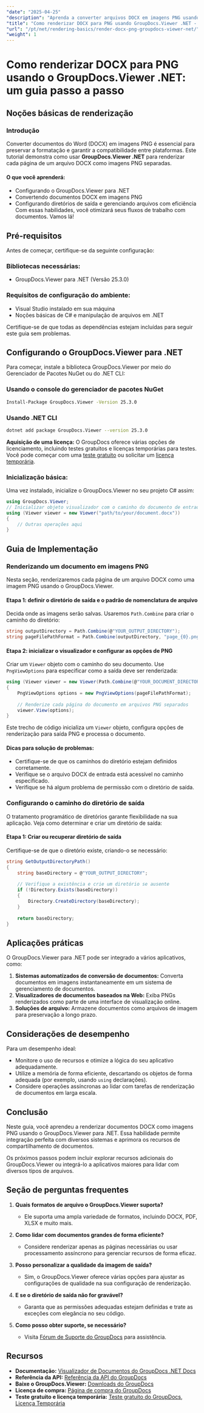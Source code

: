 ```yaml
---
"date": "2025-04-25"
"description": "Aprenda a converter arquivos DOCX em imagens PNG usando o GroupDocs.Viewer para .NET. Este guia aborda configuração, implementação e aplicações práticas."
"title": "Como renderizar DOCX para PNG usando GroupDocs.Viewer .NET - Um guia passo a passo"
"url": "/pt/net/rendering-basics/render-docx-png-groupdocs-viewer-net/"
"weight": 1
---
```


# Como renderizar DOCX para PNG usando o GroupDocs.Viewer .NET: um guia passo a passo
## Noções básicas de renderização
### Introdução
Converter documentos do Word (DOCX) em imagens PNG é essencial para preservar a formatação e garantir a compatibilidade entre plataformas. Este tutorial demonstra como usar **GroupDocs.Viewer .NET** para renderizar cada página de um arquivo DOCX como imagens PNG separadas.

#### O que você aprenderá:
- Configurando o GroupDocs.Viewer para .NET
- Convertendo documentos DOCX em imagens PNG
- Configurando diretórios de saída e gerenciando arquivos com eficiência
Com essas habilidades, você otimizará seus fluxos de trabalho com documentos. Vamos lá!

## Pré-requisitos
Antes de começar, certifique-se da seguinte configuração:

### Bibliotecas necessárias:
- GroupDocs.Viewer para .NET (Versão 25.3.0)

### Requisitos de configuração do ambiente:
- Visual Studio instalado em sua máquina
- Noções básicas de C# e manipulação de arquivos em .NET

Certifique-se de que todas as dependências estejam incluídas para seguir este guia sem problemas.

## Configurando o GroupDocs.Viewer para .NET
Para começar, instale a biblioteca GroupDocs.Viewer por meio do Gerenciador de Pacotes NuGet ou do .NET CLI:

### Usando o console do gerenciador de pacotes NuGet
```bash
Install-Package GroupDocs.Viewer -Version 25.3.0
```

### Usando .NET CLI
```bash
dotnet add package GroupDocs.Viewer --version 25.3.0
```

**Aquisição de uma licença:**
O GroupDocs oferece várias opções de licenciamento, incluindo testes gratuitos e licenças temporárias para testes. Você pode começar com uma [teste gratuito](https://releases.groupdocs.com/viewer/net/) ou solicitar um [licença temporária](https://purchase.groupdocs.com/temporary-license/).

### Inicialização básica:
Uma vez instalado, inicialize o GroupDocs.Viewer no seu projeto C# assim:
```csharp
using GroupDocs.Viewer;
// Inicializar objeto visualizador com o caminho do documento de entrada
using (Viewer viewer = new Viewer("path/to/your/document.docx"))
{
    // Outras operações aqui
}
```

## Guia de Implementação
### Renderizando um documento em imagens PNG
Nesta seção, renderizaremos cada página de um arquivo DOCX como uma imagem PNG usando o GroupDocs.Viewer.

#### Etapa 1: definir o diretório de saída e o padrão de nomenclatura de arquivo
Decida onde as imagens serão salvas. Usaremos `Path.Combine` para criar o caminho do diretório:
```csharp
string outputDirectory = Path.Combine(@"YOUR_OUTPUT_DIRECTORY");
string pageFilePathFormat = Path.Combine(outputDirectory, "page_{0}.png"); // Padrão de nomenclatura para cada imagem da página
```

#### Etapa 2: inicializar o visualizador e configurar as opções de PNG
Criar um `Viewer` objeto com o caminho do seu documento. Use `PngViewOptions` para especificar como a saída deve ser renderizada:
```csharp
using (Viewer viewer = new Viewer(Path.Combine(@"YOUR_DOCUMENT_DIRECTORY", "SAMPLE_DOCX")))
{
    PngViewOptions options = new PngViewOptions(pageFilePathFormat);
    
    // Renderize cada página do documento em arquivos PNG separados
    viewer.View(options);
}
```
Este trecho de código inicializa um `Viewer` objeto, configura opções de renderização para saída PNG e processa o documento.

#### Dicas para solução de problemas:
- Certifique-se de que os caminhos do diretório estejam definidos corretamente.
- Verifique se o arquivo DOCX de entrada está acessível no caminho especificado.
- Verifique se há algum problema de permissão com o diretório de saída.

### Configurando o caminho do diretório de saída
O tratamento programático de diretórios garante flexibilidade na sua aplicação. Veja como determinar e criar um diretório de saída:

#### Etapa 1: Criar ou recuperar diretório de saída
Certifique-se de que o diretório existe, criando-o se necessário:
```csharp
string GetOutputDirectoryPath()
{
    string baseDirectory = @"YOUR_OUTPUT_DIRECTORY";
    
    // Verifique a existência e crie um diretório se ausente
    if (!Directory.Exists(baseDirectory))
    {
        Directory.CreateDirectory(baseDirectory);
    }
    
    return baseDirectory;
}
```

## Aplicações práticas
O GroupDocs.Viewer para .NET pode ser integrado a vários aplicativos, como:
1. **Sistemas automatizados de conversão de documentos:** Converta documentos em imagens instantaneamente em um sistema de gerenciamento de documentos.
2. **Visualizadores de documentos baseados na Web:** Exiba PNGs renderizados como parte de uma interface de visualização online.
3. **Soluções de arquivo:** Armazene documentos como arquivos de imagem para preservação a longo prazo.

## Considerações de desempenho
Para um desempenho ideal:
- Monitore o uso de recursos e otimize a lógica do seu aplicativo adequadamente.
- Utilize a memória de forma eficiente, descartando os objetos de forma adequada (por exemplo, usando `using` declarações).
- Considere operações assíncronas ao lidar com tarefas de renderização de documentos em larga escala.

## Conclusão
Neste guia, você aprendeu a renderizar documentos DOCX como imagens PNG usando o GroupDocs.Viewer para .NET. Essa habilidade permite integração perfeita com diversos sistemas e aprimora os recursos de compartilhamento de documentos.

Os próximos passos podem incluir explorar recursos adicionais do GroupDocs.Viewer ou integrá-lo a aplicativos maiores para lidar com diversos tipos de arquivos.

## Seção de perguntas frequentes
1. **Quais formatos de arquivo o GroupDocs.Viewer suporta?**
   - Ele suporta uma ampla variedade de formatos, incluindo DOCX, PDF, XLSX e muito mais.

2. **Como lidar com documentos grandes de forma eficiente?**
   - Considere renderizar apenas as páginas necessárias ou usar processamento assíncrono para gerenciar recursos de forma eficaz.

3. **Posso personalizar a qualidade da imagem de saída?**
   - Sim, o GroupDocs.Viewer oferece várias opções para ajustar as configurações de qualidade na sua configuração de renderização.

4. **E se o diretório de saída não for gravável?**
   - Garanta que as permissões adequadas estejam definidas e trate as exceções com elegância no seu código.

5. **Como posso obter suporte, se necessário?**
   - Visita [Fórum de Suporte do GroupDocs](https://forum.groupdocs.com/c/viewer/9) para assistência.

## Recursos
- **Documentação:** [Visualizador de Documentos do GroupDocs .NET Docs](https://docs.groupdocs.com/viewer/net/)
- **Referência da API:** [Referência da API do GroupDocs](https://reference.groupdocs.com/viewer/net/)
- **Baixe o GroupDocs.Viewer:** [Downloads do GroupDocs](https://releases.groupdocs.com/viewer/net/)
- **Licença de compra:** [Página de compra do GroupDocs](https://purchase.groupdocs.com/buy)
- **Teste gratuito e licença temporária:** [Teste gratuito do GroupDocs](https://releases.groupdocs.com/viewer/net/), [Licença Temporária](https://purchase.groupdocs.com/temporary-license/)